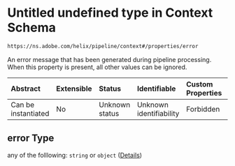 # Untitled undefined type in Context Schema

```txt
https://ns.adobe.com/helix/pipeline/context#/properties/error
```

An error message that has been generated during pipeline processing.
When this property is present, all other values can be ignored.

| Abstract            | Extensible | Status         | Identifiable            | Custom Properties | Additional Properties | Access Restrictions | Defined In                                                         |
| :------------------ | :--------- | :------------- | :---------------------- | :---------------- | :-------------------- | :------------------ | :----------------------------------------------------------------- |
| Can be instantiated | No         | Unknown status | Unknown identifiability | Forbidden         | Allowed               | none                | [context.schema.json*](context.schema.json "open original schema") |

## error Type

any of the folllowing: `string` or `object` ([Details](context-properties-error.md))
